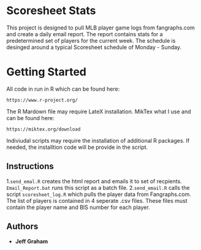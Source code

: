 # Scoresheet Stats
This project is designed to pull MLB player game logs from fangraphs.com and create a daily email report. The report contains stats for a predetermined set of players for the current week. The schedule is desinged around a typical Scoresheet schedule of Monday - Sunday. 
# Getting Started
All code in run in R which can be found here:
```
https://www.r-project.org/
```
The R Mardown file may require LateX installation. MikTex what I use and can be found here:
```
https://miktex.org/download
```
Indiviudal scripts may require the installation of additional R packages. If needed, the installtion code will be provide in the script.
## Instructions

1.```send_emal.R``` creates the html report and emails it to set of recpients. ```Email_Report.bat``` runs this script as a batch file.
2.```send_email.R``` calls the script ```scoresheet_log.R``` which pulls the player data from Fangraphs.com. The list of players is contained in 4 seperate .csv files. These files must contain the player name and BIS number for each player. 

## Authors

* **Jeff Graham**
